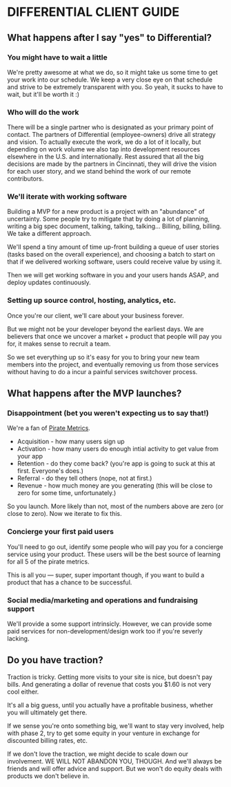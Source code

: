 # DIFFERENTIAL CLIENT GUIDE

## What happens after I say "yes" to Differential?

### You might have to wait a little

We're pretty awesome at what we do, so it might take us some time to
get your work into our schedule. We keep a very close eye on that schedule and strive to be extremely transparent with you. So yeah, it sucks to have to
wait, but it'll be worth it :)

### Who will do the work

There will be a single partner who is designated as your primary point of contact. The partners of Differential (employee-owners) drive all strategy and vision. To actually execute the work, we do a lot of it locally, but depending on work volume we also tap into development resources elsewhere in the U.S. and internationally. Rest assured that all the big decisions are made by the partners in Cincinnati, they will drive the vision for each user story, and we stand behind the work of our remote contributors.

### We'll iterate with working software

Building a MVP for a new product is a project with an "abundance" of
uncertainty. Some people try to mitigate that by doing a lot of
planning, writing a big spec document, talking, talking, talking...
Billing, billing, billing. We take a different approach.

We'll spend a tiny amount of time up-front building a queue of user stories (tasks based on the overall experience), and
choosing a batch to start on that if we delivered working software,
users could receive value by using it.

Then we will get working software in you and your users hands ASAP, and
deploy updates continuously. 

### Setting up source control, hosting, analytics, etc.

Once you're our client, we'll care about your business forever.

But we might not be your developer beyond the earliest days. We are
believers that once we uncover a market + product that people will pay
you for, it makes sense to recruit a team.

So we set everything up so it's easy for you to bring your new team
members into the project, and eventually removing us from those services
without having to do a incur a painful services switchover process.

## What happens after the MVP launches?

### Disappointment (bet you weren't expecting us to say that!)

We're a fan of [Pirate
Metrics](http://www.youtube.com/watch?v=irjgfW0BIrw).

* Acquisition - how many users sign up
* Activation - how many users do enough intial activity to get value
  from your app
* Retention - do they come back? (you're app is going to suck at this at
  first. Everyone's does.)
* Referral - do they tell others (nope, not at first.)
* Revenue - how much money are you generating (this will be close to
  zero for some time, unfortunately.)

So you launch. More likely than not, most of the numbers above are zero (or close to zero). Now we iterate to fix this.

### Concierge your first paid users

You'll need to go out, identify some people who will pay you for a
concierge service using your product. These users will be the best
source of learning for all 5 of the pirate metrics.

This is all you — super, super important though, if you want to build a
product that has a chance to be successful.

### Social media/marketing and operations and fundraising support

We'll provide a some support intrinsicly. However, we can provide some
paid services for non-development/design work too if you're severly lacking. 

## Do you have traction?

Traction is tricky. Getting more visits to your site is nice, but
doesn't pay bills. And generating a dollar of revenue that costs you
$1.60 is not very cool either.

It's all a big guess, until you actually have a profitable business,
whether you will ultimately get there.

If we sense you're onto something big, we'll want to stay very involved,
help with phase 2, try to get some equity in your venture in exchange
for discounted billing rates, etc.

If we don't love the traction, we might decide to scale down our
involvement. WE WILL NOT ABANDON YOU, THOUGH. And we'll always be
friends and will offer advice and support. But we won't do equity deals
with products we don't believe in.
